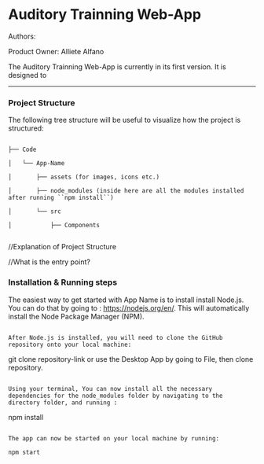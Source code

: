 # Auditory Trainning Web-App

Authors:

Product Owner: Alliete Alfano

The Auditory Trainning Web-App is currently in its first version. It is designed to

---

### Project Structure

The following tree structure will be useful to visualize how the project is structured:

```

├── Code

│   └── App-Name

│       ├── assets (for images, icons etc.)

│       ├── node_modules (inside here are all the modules installed after running ``npm install``)

│       └── src

│           ├── Components


```

//Explanation of Project Structure

//What is the entry point?

### Installation & Running steps

The easiest way to get started with App Name is to install install Node.js. You can do that by going to : https://nodejs.org/en/. This will automatically install the Node Package Manager (NPM).

```

After Node.js is installed, you will need to clone the GitHub repository onto your local machine:

```

git clone repository-link or use the Desktop App by going to File, then clone repository.

```

Using your terminal, You can now install all the necessary dependencies for the node_modules folder by navigating to the directory folder, and running :

```

npm install

```

The app can now be started on your local machine by running:

npm start



```
